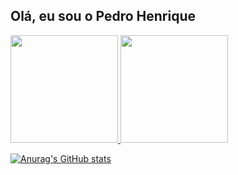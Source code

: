 ## Olá, eu sou o Pedro Henrique

<div >
  <a href="https://github.com/Pedroid1" />
  <img height="172px" src="https://github-readme-stats.vercel.app/api?username=Pedroid1&show_icons=true&theme=dracula&include_all_commits=true&count_private=true" />
  <img height="172px" src="https://github-readme-stats.vercel.app/api/top-langs/?username=Pedroid1&layout=compact&langs_count=16&theme=dracula" />
  </div>
  
  [![Anurag's GitHub stats](https://github-readme-stats.vercel.app/api?username=Pedroid1&theme=radical)](https://github.com/Pedroid1/github-readme-stats)


